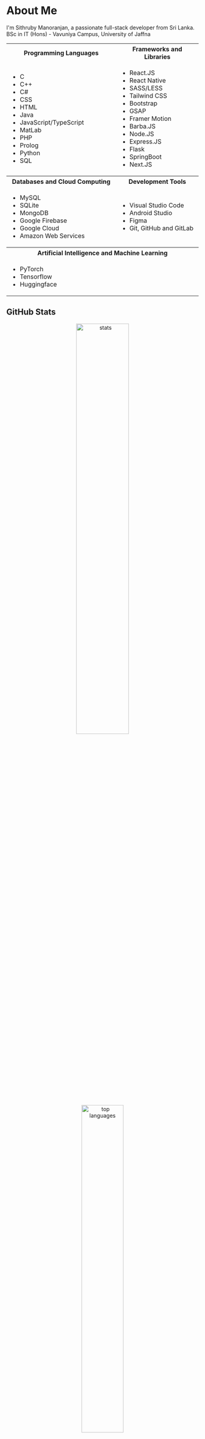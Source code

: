 # About Me
I'm Sithruby Manoranjan, a passionate full-stack developer from Sri Lanka. </br>
BSc in IT (Hons) - Vavuniya Campus, University of Jaffna

<table align="center">
<tr>
    <th width="800px">
      Programming Languages
    </th>
    <th width="800px">
      Frameworks and Libraries
    </th>
</tr>
  
<tr>
  <td>
    
  -   C
  -   C++
  -   C#
  -   CSS
  -   HTML
  -   Java
  -   JavaScript/TypeScript
  -   MatLab
  -   PHP
  -   Prolog
  -   Python
  -   SQL
  </td>
  
<td>
  
  -   React.JS
  -   React Native
  -   SASS/LESS
  -   Tailwind CSS
  -   Bootstrap
  -   GSAP
  -   Framer Motion
  -   Barba.JS
  -   Node.JS
  -   Express.JS
  -   Flask
  -   SpringBoot
  -   Next.JS
  </td>
</tr>

<tr>
  <th>
    Databases and Cloud Computing
  </th>

  <th>
    Development Tools
  </th>
</tr>

<tr>
  <td>

  -   MySQL
  -   SQLite
  -   MongoDB
  -   Google Firebase
  -   Google Cloud
  -   Amazon Web Services
  </td>

  <td>

-   Visual Studio Code
-   Android Studio
-   Figma
-   Git, GitHub and GitLab
  </td>
</tr>

<tr>
  <th colspan="2">
Artificial Intelligence and Machine Learning
  </th>
</tr>

<tr>
  <td colspan="2">

-   PyTorch
-   Tensorflow
-   Huggingface
  </td>
</tr>

</table>

## GitHub Stats

<div align='center'>
<img src='https://github-readme-stats.vercel.app/api?username=Sithruby&theme=material-palenight&show_icons=true&hide_border=true&count_private=true' alt='stats' width="52.5%" />  
<img src='https://github-readme-stats.vercel.app/api/top-langs/?username=Sithruby&theme=material-palenight&show_icons=true&hide_border=true&layout=compact' alt='top languages' width="46.9%" />  
</div>

## Collaborative Projects

<div align='center'>
<a href='https://github.com/samadhi1311/probe'><img src='https://github-readme-stats.vercel.app/api/pin/?username=samadhi1311&repo=probe&theme=material-palenight&hide_border=true&description_lines_count=2' width="49.7%" /></a>
<a href='https://github.com/Pramu-99/VV-Master'><img src='https://github-readme-stats.vercel.app/api/pin/?username=Pramu-99&repo=VV-Master&theme=material-palenight&hide_border=true&description_lines_count=2' width="49.7%" /></a>
</div>
